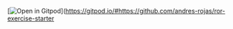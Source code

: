 [![Open in Gitpod](https://gitpod.io/button/open-in-gitpod.svg)](https://gitpod.io/#https://github.com/andres-rojas/ror-exercise-starter
